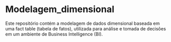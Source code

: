 # Modelagem_dimensional
Este repositório contém a modelagem de dados dimensional baseada em uma fact table (tabela de fatos), utilizada para análise e tomada de decisões em um ambiente de Business Intelligence (BI).
